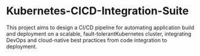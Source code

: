 # Kubernetes-CICD-Integration-Suite
This project aims to design a CI/CD pipeline for automating application build and deployment on a scalable, fault-tolerantKubernetes cluster, integrating DevOps and cloud-native best practices from code integration to deployment.
